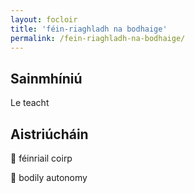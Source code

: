 ```yaml
---
layout: focloir
title: 'féin-riaghladh na bodhaige'
permalink: /fein-riaghladh-na-bodhaige/
---
```


## Sainmhíniú

Le teacht

## Aistriúcháin

&#x1f3f4;&#xe0067;&#xe0062;&#xe0073;&#xe0063;&#xe0074;&#xe007f; féinriail coirp

&#x1f3f4;&#xe0067;&#xe0062;&#xe0065;&#xe006e;&#xe0067;&#xe007f; bodily autonomy

